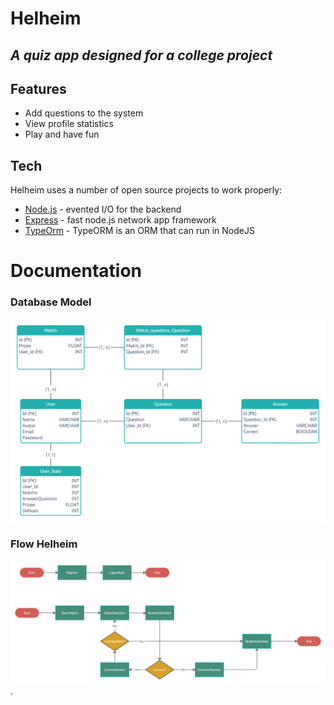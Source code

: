 # Helheim
## _A quiz app designed for a college project_

## Features

- Add questions to the system
- View profile statistics
- Play and have fun

## Tech

Helheim uses a number of open source projects to work properly:

- [Node.js](https://nodejs.org) - evented I/O for the backend
- [Express](https://expressjs.com) - fast node.js network app framework
- [TypeOrm](https://typeorm.io) - TypeORM is an ORM that can run in NodeJS

# Documentation
### Database Model
![Database Model](./Documentation/DatabaseModel.png "Database Model")

### Flow Helheim
![UseCases](./Documentation/FlowHelheim.png "Flow start match").